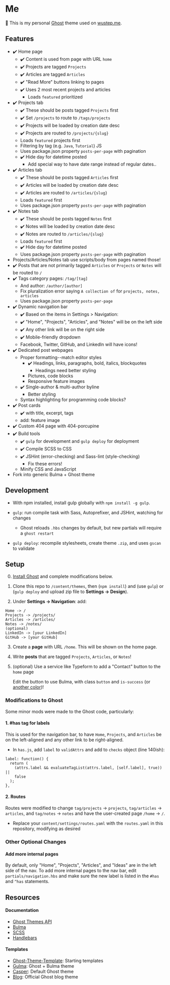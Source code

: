# Me

👻 This is my personal [Ghost](https://ghost.org) theme used on [wustep.me](https://wustep.me).

## Features

- ✔️ Home page
  - ✔️ Content is used from page with URL `home`
  - ✔️ Projects are tagged `Projects`
  - ✔️ Articles are tagged `Articles`
  - ✔️ "Read More" buttons linking to pages
  - ✔️ Uses 2 most recent projects and articles
    - Loads `featured` prioritized
- ✔️ Projects tab
  - ✔️ These should be posts tagged `Projects` first
  - ✔️ Set `/projects` to route to `/tags/projects`
  - ✔️ Projects will be loaded by creation date desc
  - ✔️ Projects are routed to `/projects/{slug}`
  - Loads `featured` projects first
  - Filtering by tag (e.g. `Java`, `Tutorial`) JS
  - Uses package.json property `posts-per-page` with pagination
  - ✔️ Hide day for datetime posted
    - Add special way to have date range instead of regular dates..
- ✔️ Articles tab
  - ✔️ These should be posts tagged `Articles` first
  - ✔️ Articles will be loaded by creation date desc
  - ✔️ Articles are routed to `/articles/{slug}`
  - Loads `featured` first
  - Uses package.json property `posts-per-page` with pagination
- ✔️ Notes tab
  - ✔️ These should be posts tagged `Notes` first
  - ✔️ Notes will be loaded by creation date desc
  - ✔️ Notes are routed to `/articles/{slug}`
  - Loads `featured` first
  - ✔️ Hide day for datetime posted
  - Uses package.json property `posts-per-page` with pagination
- Projects/Articles/Notes tab use scripts/body from pages named those!
- ✔️ Posts that are not primarily tagged `Articles` or `Projects` or `Notes` will be routed to `/`
- ✔️ Tags category pages: `/tag/[tag]`
  - And author: `/author/[author]`
  - Fix pluralization error saying `A collection of` for `projects, notes, articles`
  - Uses package.json property `posts-per-page`
- ✔️ Dynamic navigation bar
  - ✔️ Based on the items in Settings > Navigation:
  - ✔️ "Home", "Projects", "Articles", and "Notes" will be on the left side
  - ✔️ Any other link will be on the right side
  - ✔️ Mobile-friendly dropdown
  - Facebook, Twitter, GitHub, and LinkedIn will have icons!
- ✔️ Dedicated post webpages
  - Proper formatting--match editor styles
    - ✔️ Headings, links, paragraphs, bold, italics, blockquotes
      - Headings need better styling
    - Pictures, code blocks
    - Responsive feature images
  - ✔️ Single-author & multi-author byline
    - Better styling
  - Syntax highlighting for programming code blocks?
- ✔️ Post cards
  - ✔️ with title, excerpt, tags
  - add: feature image
- ✔️ Custom 404 page with 404-porcupine
- ✔️ Build tools
  - ✔️ `gulp` for development and `gulp deploy` for deployment
  - ✔️ Compile SCSS to CSS
  - ✔️ JSHint (error-checking) and Sass-lint (style-checking)
    - Fix these errors!
  - Minify CSS and JavaScript
- Fork into generic Bulma + Ghost theme

## Development

- With npm installed, install gulp globally with `npm install -g gulp`.

- `gulp`: run compile task with Sass, Autoprefixer, and JSHint, watching for changes

  - Ghost reloads `.hbs` changes by default, but new partials will require a `ghost restart`

- `gulp deploy`: recompile stylesheets, create theme `.zip`, and uses `gscan` to validate

## Setup

0. [Install Ghost](https://docs.ghost.org/setup/) and complete modifications below.

1. Clone this repo to `/content/themes`, then (`npm install`) and (use `gulp`) or (`gulp deploy` and upload zip file to **Settings -> Design**).

1. Under **Settings -> Navigation**: add:

```
Home -> /
Projects -> /projects/
Articles -> /articles/
Notes -> /notes/
(optional)
LinkedIn -> [your LinkedIn]
GitHub -> [your GitHub]
```

3. Create a **page** with URL `/home`. This will be shown on the home page.

4. Write **posts** that are tagged `Projects`, `Articles`, or `Notes`!

5. (optional) Use a service like Typeform to add a "Contact" button to the `home` page

   Edit the button to use Bulma, with class `button` and `is-success` (or [another color](https://bulma.io/documentation/overview/colors/))!

### Modifications to Ghost

Some minor mods were made to the Ghost code, particularly:

#### 1. \#has tag for labels

This is used for the navigation bar, to have `Home`, `Projects`, and `Articles` be on the left-aligned and any other link to be right-aligned.

- In `has.js`, add `label` to `validAttrs` and add to `checks` object (line 140ish):

```
label: function() {
  return (
    (attrs.label && evaluateTagList(attrs.label, [self.label], true)) ||
    false
  );
},
```

#### 2. Routes

Routes were modified to change `tag/projects` -> `projects`, `tag/articles` -> `articles`, and `tag/notes` -> `notes` and have the user-created page `/home` -> `/`.

- Replace your `content/settings/routes.yaml` with the `routes.yaml` in this repository, modifying as desired

### Other Optional Changes

#### Add more internal pages

By default, only "Home", "Projects", "Articles", and "Ideas" are in the left side of the nav. To add more internal pages to the nav bar, edit `partials/navigation.hbs` and make sure the new label is listed in the `#has` and `^has` statements.

## Resources

#### Documentation

- [Ghost Themes API](https://docs.ghost.org/api/handlebars-themes/)
- [Bulma](https://bulma.io/)
- [SCSS](https://sass-lang.com/guide)
- [Handlebars](https://handlebarsjs.com/)

#### Templates

- [Ghost-Theme-Template](https://github.com/thoughtbot/ghost-theme-template): Starting templates
- [Gulma](https://github.com/simply-fiete/Gulma): Ghost + Bulma theme
- [Casper](https://github.com/TryGhost/Casper): Default Ghost theme
- [Blog](https://github.com/TryGhost/Blog): Official Ghost blog theme
